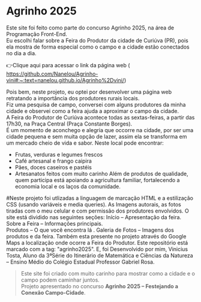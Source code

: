 # Agrinho 2025
Este site foi feito como parte do concurso Agrinho 2025, na área de Programação Front-End.  
Eu escolhi falar sobre a Feira do Produtor da cidade de Curiúva (PR), pois ela mostra de forma especial como o campo e a cidade estão conectados no dia a dia.

 👉Clique aqui para acessar o link da página web ( https://github.com/Nanelou/Agrinho-vini#:~:text=nanelou.github.io/Agrinho%2Dvini/) 

Pois bem, neste projeto, eu optei por desenvolver uma página web retratando a importância dos produtores rurais locais.  
Fiz uma pesquisa de campo, conversei com alguns produtores da minha cidade e observei como a feira ajuda a aproximar o campo da cidade.  
A Feira do Produtor de Curiúva acontece todas as sextas-feiras, a partir das 17h30, na Praça Central (Praça Constante Borges).  
É um momento de aconchego e alegria que occorre na cidade, por ser uma cidade pequena e sem muita opção de lazer, assim ela se transforma em um mercado cheio de vida e sabor.
Neste local pode encontrar:
- Frutas, verduras e legumes frescos  
- Café artesanal e frango caipira  
- Pães, doces caseiros e pastéis  
- Artesanatos feitos com muito carinho
Além de produtos de qualidade, quem participa está apoiando a agricultura familiar, fortalecendo a economia local e os laços da comunidade.

#Neste projeto foi utlizadas  a linguagem de marcação HTML e a estilização CSS (usando variáveis e media queries). 
As Imagens autorais, as fotos tiradas com o meu  celular e com permissão dos produtores envolvidos.
O site está dividido nas seguintes seções:
Início – Apresentação da feira. 
Sobre a Feira – Informações principais.  
Produtos – O que você encontra lá  .
Galeria de Fotos – Imagens dos produtos e da feira.
Também esta presente no projeto através do Google Maps a localização onde ocorre a Feira do Produtor.
Este repositório está marcado com a tag: "agrinho2025".
E, foi Desenvolvido por mim, Vinicius Tosta, Aluno da 3ªSérie  do Itinerário de Matemática e Ciências da Natureza – Ensino Médio  do Colégio Estadual Professor Gabriel Rosa.
> Este site foi criado com muito carinho para mostrar como a cidade e o campo podem caminhar juntos.  
> Projeto apresentado no concurso **Agrinho 2025 – Festejando a Conexão Campo-Cidade**.

